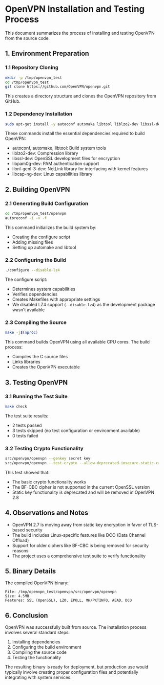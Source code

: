 # OpenVPN Installation and Testing Process

This document summarizes the process of installing and testing OpenVPN from the source code.

## 1. Environment Preparation

### 1.1 Repository Cloning
```bash
mkdir -p /tmp/openvpn_test
cd /tmp/openvpn_test
git clone https://github.com/OpenVPN/openvpn.git
```

This creates a directory structure and clones the OpenVPN repository from GitHub.

### 1.2 Dependency Installation
```bash
sudo apt-get install -y autoconf automake libtool liblzo2-dev libssl-dev libpam0g-dev libnl-genl-3-dev libcap-ng-dev pkg-config
```

These commands install the essential dependencies required to build OpenVPN:
- autoconf, automake, libtool: Build system tools
- liblzo2-dev: Compression library
- libssl-dev: OpenSSL development files for encryption
- libpam0g-dev: PAM authentication support
- libnl-genl-3-dev: NetLink library for interfacing with kernel features
- libcap-ng-dev: Linux capabilities library

## 2. Building OpenVPN

### 2.1 Generating Build Configuration
```bash
cd /tmp/openvpn_test/openvpn
autoreconf -i -v -f
```

This command initializes the build system by:
- Creating the configure script
- Adding missing files
- Setting up automake and libtool

### 2.2 Configuring the Build
```bash
./configure --disable-lz4
```

The configure script:
- Determines system capabilities
- Verifies dependencies
- Creates Makefiles with appropriate settings
- We disabled LZ4 support (`--disable-lz4`) as the development package wasn't available

### 2.3 Compiling the Source
```bash
make -j$(nproc)
```

This command builds OpenVPN using all available CPU cores. The build process:
- Compiles the C source files
- Links libraries
- Creates the OpenVPN executable

## 3. Testing OpenVPN

### 3.1 Running the Test Suite
```bash
make check
```

The test suite results:
- 2 tests passed
- 3 tests skipped (no test configuration or environment available)
- 0 tests failed

### 3.2 Testing Crypto Functionality
```bash
src/openvpn/openvpn --genkey secret key
src/openvpn/openvpn --test-crypto --allow-deprecated-insecure-static-crypto --secret key
```

This test showed that:
- The basic crypto functionality works
- The BF-CBC cipher is not supported in the current OpenSSL version
- Static key functionality is deprecated and will be removed in OpenVPN 2.8

## 4. Observations and Notes

- OpenVPN 2.7 is moving away from static key encryption in favor of TLS-based security
- The build includes Linux-specific features like DCO (Data Channel Offload)
- Support for older ciphers like BF-CBC is being removed for security reasons
- The project uses a comprehensive test suite to verify functionality

## 5. Binary Details

The compiled OpenVPN binary:
```
File: /tmp/openvpn_test/openvpn/src/openvpn/openvpn
Size: 4.5MB
Features: SSL (OpenSSL), LZO, EPOLL, MH/PKTINFO, AEAD, DCO
```

## 6. Conclusion

OpenVPN was successfully built from source. The installation process involves several standard steps:
1. Installing dependencies
2. Configuring the build environment
3. Compiling the source code
4. Testing the functionality

The resulting binary is ready for deployment, but production use would typically involve creating proper configuration files and potentially integrating with system services.